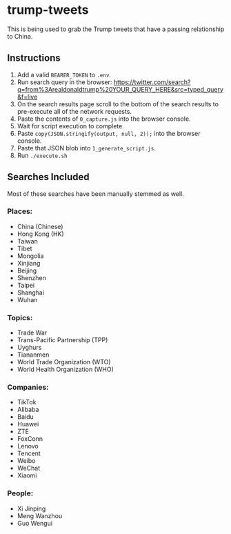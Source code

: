 # trump-tweets

This is being used to grab the Trump tweets that have a passing relationship to China.

## Instructions

1. Add a valid `BEARER_TOKEN` to `.env`.
2. Run search query in the browser: https://twitter.com/search?q=from%3Arealdonaldtrump%20YOUR_QUERY_HERE&src=typed_query&f=live
3. On the search results page scroll to the bottom of the search results to pre-execute all of the network requests.
4. Paste the contents of `0_capture.js` into the browser console.
5. Wait for script execution to complete.
6. Paste `copy(JSON.stringify(output, null, 2));` into the browser console.
7. Paste that JSON blob into `1_generate_script.js`.
8. Run `./execute.sh`

## Searches Included

Most of these searches have been manually stemmed as well.

### Places:
- China (Chinese)
- Hong Kong (HK)
- Taiwan
- Tibet
- Mongolia
- Xinjiang
- Beijing
- Shenzhen
- Taipei
- Shanghai
- Wuhan

### Topics:
- Trade War
- Trans-Pacific Partnership (TPP)
- Uyghurs
- Tiananmen
- World Trade Organization (WTO)
- World Health Organization (WHO)

### Companies:
- TikTok
- Alibaba
- Baidu
- Huawei
- ZTE
- FoxConn
- Lenovo
- Tencent
- Weibo
- WeChat
- Xiaomi

### People:
- Xi Jinping
- Meng Wanzhou
- Guo Wengui